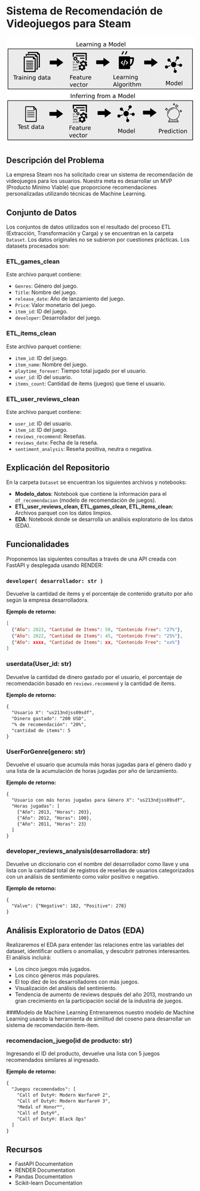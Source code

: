# Sistema de Recomendación de Videojuegos para Steam

![alt text](image.png)

## Descripción del Problema
La empresa Steam nos ha solicitado crear un sistema de recomendación de videojuegos para los usuarios. Nuestra meta es desarrollar un MVP (Producto Mínimo Viable) que proporcione recomendaciones personalizadas utilizando técnicas de Machine Learning.

## Conjunto de Datos
Los conjuntos de datos utilizados son el resultado del proceso ETL (Extracción, Transformación y Carga) y se encuentran en la carpeta `Dataset`. Los datos originales no se subieron por cuestiones prácticas. Los datasets procesados son:

### ETL_games_clean
Este archivo parquet contiene:
- `Genres`: Género del juego.
- `Title`: Nombre del juego.
- `release_date`: Año de lanzamiento del juego.
- `Price`: Valor monetario del juego.
- `item_id`: ID del juego.
- `developer`: Desarrollador del juego.

### ETL_items_clean
Este archivo parquet contiene:
- `item_id`: ID del juego.
- `item_name`: Nombre del juego.
- `playtime_forever`: Tiempo total jugado por el usuario.
- `user_id`: ID del usuario.
- `items_count`: Cantidad de ítems (juegos) que tiene el usuario.

### ETL_user_reviews_clean
Este archivo parquet contiene:
- `user_id`: ID del usuario.
- `item_id`: ID del juego.
- `reviews_recommend`: Reseñas.
- `reviews_date`: Fecha de la reseña.
- `sentiment_analysis`: Reseña positiva, neutra o negativa.

## Explicación del Repositorio
En la carpeta `Dataset` se encuentran los siguientes archivos y notebooks:

- **Modelo_datos**: Notebook que contiene la información para el `df_recomendacion` (modelo de recomendación de juegos).
- **ETL_user_reviews_clean, ETL_games_clean, ETL_items_clean**: Archivos parquet con los datos limpios.
- **EDA**: Notebook donde se desarrolla un análisis exploratorio de los datos (EDA).

## Funcionalidades
Proponemos las siguientes consultas a través de una API creada con FastAPI y desplegada usando RENDER:

### `developer( desarrollador: str )`
Devuelve la cantidad de ítems y el porcentaje de contenido gratuito por año según la empresa desarrolladora.

**Ejemplo de retorno:**
```json
[
  {"Año": 2023, "Cantidad de Items": 50, "Contenido Free": "27%"},
  {"Año": 2022, "Cantidad de Items": 45, "Contenido Free": "25%"},
  {"Año": xxxx, "Cantidad de Items": xx, "Contenido Free": "xx%"}
]
```
### userdata(User_id: str)
Devuelve la cantidad de dinero gastado por el usuario, el porcentaje de recomendación basado en `reviews.recommend` y la cantidad de ítems.

**Ejemplo de retorno:**
```
{
  "Usuario X": "us213ndjss09sdf",
  "Dinero gastado": "200 USD",
  "% de recomendación": "20%",
  "cantidad de items": 5
}
```

### UserForGenre(genero: str)
Devuelve el usuario que acumula más horas jugadas para el género dado y una lista de la acumulación de horas jugadas por año de lanzamiento.

**Ejemplo de retorno:**
```
{
  "Usuario con más horas jugadas para Género X": "us213ndjss09sdf",
  "Horas jugadas": [
    {"Año": 2013, "Horas": 203},
    {"Año": 2012, "Horas": 100},
    {"Año": 2011, "Horas": 23}
  ]
}
```

### developer_reviews_analysis(desarrolladora: str)
Devuelve un diccionario con el nombre del desarrollador como llave y una lista con la cantidad total de registros de reseñas de usuarios categorizados con un análisis de sentimiento como valor positivo o negativo.

**Ejemplo de retorno:**
```
{
  "Valve": {"Negative": 182, "Positive": 278}
}
```
## Análisis Exploratorio de Datos (EDA)

Realizaremos el EDA para entender las relaciones entre las variables del dataset, identificar outliers o anomalías, y descubrir patrones interesantes. El análisis incluirá:

- Los cinco juegos más jugados.
- Los cinco géneros más populares.
- El top diez de los desarrolladores con más juegos.
- Visualización del análisis del sentimiento.
- Tendencia de aumento de reviews después del año 2013, mostrando un gran crecimiento en la participación social de la industria de juegos.

###Modelo de Machine Learning
Entrenaremos nuestro modelo de Machine Learning usando la herramienta de similitud del coseno para desarrollar un sistema de recomendación item-item.

### recomendacion_juego(id de producto: str)
Ingresando el ID del producto, devuelve una lista con 5 juegos recomendados similares al ingresado.

**Ejemplo de retorno:**
```
{
  "Juegos recomendados": [
    "Call of Duty®: Modern Warfare® 2",
    "Call of Duty®: Modern Warfare® 3",
    "Medal of Honor™",
    "Call of Duty®",
    "Call of Duty®: Black Ops"
  ]
}
```
## Recursos
- FastAPI Documentation
- RENDER Documentation
- Pandas Documentation
- Scikit-learn Documentation
